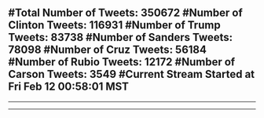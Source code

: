 #Total Number of Tweets: 350672 
#Number of Clinton Tweets: 116931
#Number of Trump Tweets: 83738
#Number of Sanders Tweets: 78098
#Number of Cruz Tweets: 56184
#Number of Rubio Tweets: 12172
#Number of Carson Tweets: 3549
#Current Stream Started at Fri Feb 12 00:58:01 MST
---
---
---
